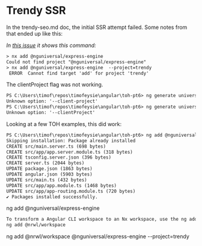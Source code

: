 # Trendy SSR

In the trendy-seo.md doc, the initial SSR attempt failed.  Some notes from that ended up like this:

*In [this issue](https://github.com/nrwl/nx/issues/5915) it shows this command:*

```txt
> nx add @nguniversal/express-engine
Could not find project "@nguniversal/express-engine"
> nx add @nguniversal/express-engine  --project=trendy       
 ERROR  Cannot find target 'add' for project 'trendy'
```

The clientProject flag was not working.

```txt
PS C:\Users\timof\repos\timofeysie\angular\toh-pt6> ng generate universal --client-project=angular.io-example 
Unknown option: '--client-project' 
PS C:\Users\timof\repos\timofeysie\angular\toh-pt6> ng generate universal --clientProject=angular.io-example  
Unknown option: '--clientProject' 
```

Looking at a few TOH examples, this did work:

```txt
PS C:\Users\timof\repos\timofeysie\angular\toh-pt6> ng add @nguniversal/express-engine 
Skipping installation: Package already installed 
CREATE src/main.server.ts (698 bytes) 
CREATE src/app/app.server.module.ts (318 bytes) 
CREATE tsconfig.server.json (396 bytes) 
CREATE server.ts (2044 bytes) 
UPDATE package.json (1863 bytes) 
UPDATE angular.json (5903 bytes) 
UPDATE src/main.ts (432 bytes) 
UPDATE src/app/app.module.ts (1468 bytes) 
UPDATE src/app/app-routing.module.ts (720 bytes) 
✔ Packages installed successfully. 
```

ng add @nguniversal/express-engine 

```txt
To transform a Angular CLI workspace to an Nx workspace, use the ng add command:
ng add @nrwl/workspace
```

ng add @nrwl/workspace @nguniversal/express-engine  --project=trendy
